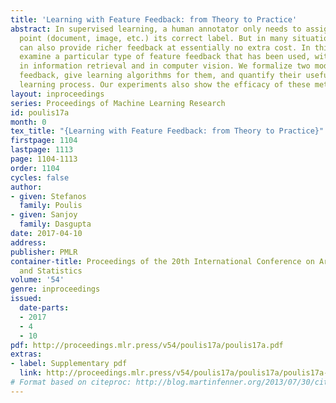 ```yaml
---
title: 'Learning with Feature Feedback: from Theory to Practice'
abstract: In supervised learning, a human annotator only needs to assign each data
  point (document, image, etc.) its correct label. But in many situations, the human
  can also provide richer feedback at essentially no extra cost. In this paper, we
  examine a particular type of feature feedback that has been used, with some success,
  in information retrieval and in computer vision. We formalize two models of feature
  feedback, give learning algorithms for them, and quantify their usefulness in the
  learning process. Our experiments also show the efficacy of these methods.
layout: inproceedings
series: Proceedings of Machine Learning Research
id: poulis17a
month: 0
tex_title: "{Learning with Feature Feedback: from Theory to Practice}"
firstpage: 1104
lastpage: 1113
page: 1104-1113
order: 1104
cycles: false
author:
- given: Stefanos
  family: Poulis
- given: Sanjoy
  family: Dasgupta
date: 2017-04-10
address: 
publisher: PMLR
container-title: Proceedings of the 20th International Conference on Artificial Intelligence
  and Statistics
volume: '54'
genre: inproceedings
issued:
  date-parts:
  - 2017
  - 4
  - 10
pdf: http://proceedings.mlr.press/v54/poulis17a/poulis17a.pdf
extras:
- label: Supplementary pdf
  link: http://proceedings.mlr.press/v54/poulis17a/poulis17a/poulis17a-supp.pdf
# Format based on citeproc: http://blog.martinfenner.org/2013/07/30/citeproc-yaml-for-bibliographies/
---
```

